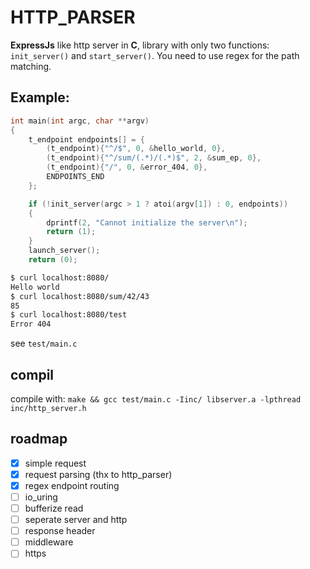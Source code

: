 # HTTP_PARSER

__ExpressJs__ like http server in __C__, library with only two functions: `init_server()` and `start_server()`.
You need to use regex for the path matching.

## Example:
```c
int main(int argc, char **argv)
{
	t_endpoint endpoints[] = {
		(t_endpoint){"^/$", 0, &hello_world, 0},
		(t_endpoint){"^/sum/(.*)/(.*)$", 2, &sum_ep, 0},
		(t_endpoint){"/", 0, &error_404, 0},
		ENDPOINTS_END
	};

	if (!init_server(argc > 1 ? atoi(argv[1]) : 0, endpoints))
	{
		dprintf(2, "Cannot initialize the server\n");
		return (1);
	}
	launch_server();
	return (0);
```
```bash
$ curl localhost:8080/
Hello world
$ curl localhost:8080/sum/42/43
85
$ curl localhost:8080/test
Error 404
```
see `test/main.c`

## compil

compile with: `make && gcc test/main.c -Iinc/ libserver.a -lpthread inc/http_server.h`

## roadmap
- [x] simple request
- [x] request parsing (thx to http_parser)
- [x] regex endpoint routing
- [ ] io_uring
- [ ] bufferize read
- [ ] seperate server and http
- [ ] response header
- [ ] middleware
- [ ] https
